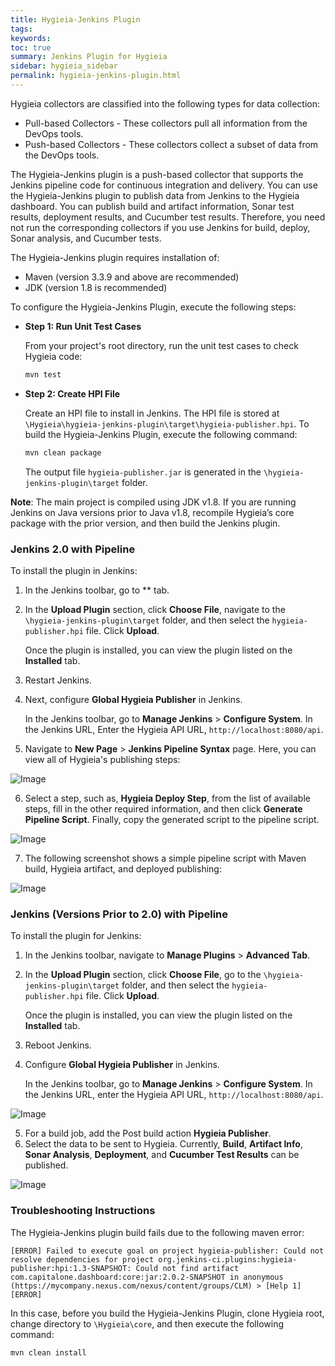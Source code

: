 ```yaml
---
title: Hygieia-Jenkins Plugin
tags:
keywords: 
toc: true
summary: Jenkins Plugin for Hygieia
sidebar: hygieia_sidebar
permalink: hygieia-jenkins-plugin.html
---
```


Hygieia collectors are classified into the following types for data collection:

- Pull-based Collectors - These collectors pull all information from the DevOps tools.
- Push-based Collectors - These collectors collect a subset of data from the DevOps tools.

The Hygieia-Jenkins plugin is a push-based collector that supports the Jenkins pipeline code for continuous integration and delivery. You can use the Hygieia-Jenkins plugin to publish data from Jenkins to the Hygieia dashboard. You can publish build and artifact information, Sonar test results, deployment results, and Cucumber test results. Therefore, you need not run the corresponding collectors if you use Jenkins for build, deploy, Sonar analysis, and Cucumber tests.

The Hygieia-Jenkins plugin requires installation of:

- Maven (version 3.3.9 and above are recommended)
- JDK (version 1.8 is recommended)

To configure the Hygieia-Jenkins Plugin, execute the following steps:

*	**Step 1: Run Unit Test Cases**

	From your project's root directory, run the unit test cases to check Hygieia code:

	```bash
	mvn test
	```
	
*	**Step 2: Create HPI File**

	Create an HPI file to install in Jenkins. The HPI file is stored at `\Hygieia\hygieia-jenkins-plugin\target\hygieia-publisher.hpi`. To build the Hygieia-Jenkins Plugin, execute the following command:

	```bash
	mvn clean package
	```
	
	The output file `hygieia-publisher.jar` is generated in the `\hygieia-jenkins-plugin\target` folder.

**Note**: The main project is compiled using JDK v1.8. If you are running Jenkins on Java versions prior to Java v1.8, recompile Hygieia’s core package with the prior version, and then build the Jenkins plugin.

### Jenkins 2.0 with Pipeline

To install the plugin in Jenkins:

1. In the Jenkins toolbar, go to ** tab.
2. In the **Upload Plugin** section, click **Choose File**, navigate to the `\hygieia-jenkins-plugin\target` folder, and then select the `hygieia-publisher.hpi` file. Click **Upload**. 
   
   Once the plugin is installed, you can view the plugin listed on the **Installed** tab.
3. Restart Jenkins.

4. Next, configure **Global Hygieia Publisher** in Jenkins.

   In the Jenkins toolbar, go to **Manage Jenkins** > **Configure System**. In the Jenkins URL, Enter the Hygieia API URL, `http://localhost:8080/api`.

5. Navigate to **New Page** > **Jenkins Pipeline Syntax** page. Here, you can view all of Hygieia's publishing steps:

![Image](https://hygieia.github.io/hygieia/media/images/jenkins2.0-steplist.png)

6. Select a step, such as, **Hygieia Deploy Step**, from the list of available steps, fill in the other required information, and then  click **Generate Pipeline Script**. Finally, copy the generated script to the pipeline script.

![Image](https://hygieia.github.io/hygieia/media/images/jenkins2.0-hygieia-deploy-step.png)

7. The following screenshot shows a simple pipeline script with Maven build, Hygieia artifact, and deployed publishing:

![Image](https://hygieia.github.io/hygieia/media/images/jenkins2.0-pipeline-deploy-publish.png)

### Jenkins (Versions Prior to 2.0) with Pipeline

To install the plugin for Jenkins:

1. In the Jenkins toolbar, navigate to **Manage Plugins** > **Advanced Tab**.
2. In the **Upload Plugin** section, click **Choose File**, go to the `\hygieia-jenkins-plugin\target` folder, and then select the `hygieia-publisher.hpi` file. Click **Upload**. 
   
   Once the plugin is installed, you can view the plugin listed on the **Installed** tab.
3. Reboot Jenkins.
4. Configure **Global Hygieia Publisher** in Jenkins.

   In the Jenkins toolbar, go to **Manage Jenkins** > **Configure System**. In the Jenkins URL, enter the Hygieia API URL, `http://localhost:8080/api`.

![Image](https://hygieia.github.io/hygieia/media/images/jenkins-global.png)

5. For a build job, add the Post build action **Hygieia Publisher**. 
6. Select the data to be sent to Hygieia. Currently, **Build**, **Artifact Info**, **Sonar Analysis**, **Deployment**, and **Cucumber Test Results** can be published.

![Image](https://hygieia.github.io/hygieia/media/images/jenkins-job-config.png)

### Troubleshooting Instructions

The Hygieia-Jenkins plugin build fails due to the following maven error:

`[ERROR] Failed to execute goal on project hygieia-publisher: Could not resolve dependencies for project org.jenkins-ci.plugins:hygieia-publisher:hpi:1.3-SNAPSHOT: Could not find artifact com.capitalone.dashboard:core:jar:2.0.2-SNAPSHOT in anonymous (https://mycompany.nexus.com/nexus/content/groups/CLM) > [Help 1][ERROR]`

In this case, before you build the Hygieia-Jenkins Plugin, clone Hygieia root, change directory to `\Hygieia\core`, and then execute the following command:

```bash
mvn clean install
```
